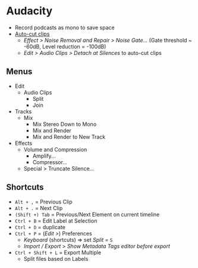 # Audacity

* Record podcasts as mono to save space
* [Auto-cut clips](https://forum.audacityteam.org/t/detach-at-silences-silence-level/49998)
  * _Effect > Noise Removal and Repair > Noise Gate…_ (Gate threshold ~ -60dB, Level reduction = -100dB)
  * _Edit > Audio Clips > Detach at Silences_ to auto-cut clips

## Menus

* Edit
  * Audio Clips
    * Split
    * Join
* Tracks
  * Mix
    * Mix Stereo Down to Mono
    * Mix and Render
    * Mix and Render to New Track
* Effects
  * Volume and Compression
    * Amplify…
    * Compressor…
  * Special > Truncate Silence…

## Shortcuts

* `Alt + ,` = Previous Clip
* `Alt + .` = Next Clip
* `(Shift +) Tab` = Previous/Next Element on current timeline
* `Ctrl + B` = Edit Label at Selection
* `Ctrl + D` = duplicate
* `Ctrl + P` = (_Edit >_) Preferences
  * _Keyboard_ (shortcuts) => set _Split_ = `S`
  * _Import / Export_ > _Show Metadata Tags editor before export_
* `Ctrl + Shift + L` = Export Multiple
  * Split files based on Labels

